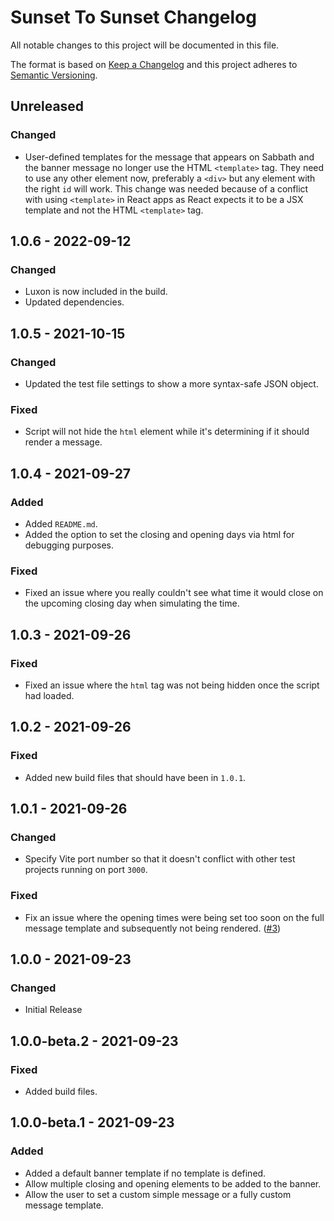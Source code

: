 # Sunset To Sunset Changelog

All notable changes to this project will be documented in this file.

The format is based on [Keep a Changelog](http://keepachangelog.com/) and this project adheres to [Semantic Versioning](http://semver.org/).

## Unreleased
### Changed
- User-defined templates for the message that appears on Sabbath and the banner message no longer use the HTML `<template>` tag. They need to use any other element now, preferably a `<div>` but any element with the right `id` will work. This change was needed because of a conflict with using `<template>` in React apps as React expects it to be a JSX template and not the HTML `<template>` tag.

## 1.0.6 - 2022-09-12
### Changed
- Luxon is now included in the build.
- Updated dependencies.

## 1.0.5 - 2021-10-15
### Changed
- Updated the test file settings to show a more syntax-safe JSON object.

### Fixed
- Script will not hide the `html` element while it's determining if it should render a message.

## 1.0.4 - 2021-09-27
### Added
- Added `README.md`.
- Added the option to set the closing and opening days via html for debugging purposes.

### Fixed
- Fixed an issue where you really couldn't see what time it would close on the upcoming closing day when simulating the time.

## 1.0.3 - 2021-09-26
### Fixed
- Fixed an issue where the `html` tag was not being hidden once the script had loaded.

## 1.0.2 - 2021-09-26
### Fixed
- Added new build files that should have been in `1.0.1`.

## 1.0.1 - 2021-09-26
### Changed
- Specify Vite port number so that it doesn't conflict with other test projects running on port `3000`.

### Fixed
- Fix an issue where the opening times were being set too soon on the full message template and subsequently not being rendered. ([#3](https://github.com/cavellblood/sunset-to-sunset/issues/3))

## 1.0.0 - 2021-09-23
### Changed
- Initial Release

## 1.0.0-beta.2 - 2021-09-23
### Fixed
- Added build files.

## 1.0.0-beta.1 - 2021-09-23
### Added
- Added a default banner template if no template is defined.
- Allow multiple closing and opening elements to be added to the banner.
- Allow the user to set a custom simple message or a fully custom message template.